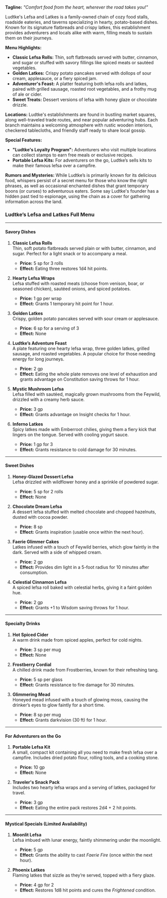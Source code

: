 
**Tagline:** _"Comfort food from the heart, wherever the road takes you!"_

Ludtke's Lefsa and Latkes is a family-owned chain of cozy food stalls, roadside eateries, and taverns specializing in hearty, potato-based dishes. Known for its signature flatbreads and crispy latkes, this establishment provides adventurers and locals alike with warm, filling meals to sustain them on their journeys.

**Menu Highlights:**

- **Classic Lefsa Rolls:** Thin, soft flatbreads served with butter, cinnamon, and sugar or stuffed with savory fillings like spiced meats or sautéed vegetables.
- **Golden Latkes:** Crispy potato pancakes served with dollops of sour cream, applesauce, or a fiery spiced jam.
- **Adventurer's Feast:** A platter featuring both lefsa rolls and latkes, paired with grilled sausage, roasted root vegetables, and a frothy mug of ale or cider.
- **Sweet Treats:** Dessert versions of lefsa with honey glaze or chocolate drizzle.

**Locations:** Ludtke's establishments are found in bustling market squares, along well-traveled trade routes, and near popular adventuring hubs. Each branch maintains a welcoming atmosphere with rustic wooden interiors, checkered tablecloths, and friendly staff ready to share local gossip.

**Special Features:**

- **"Ludtke's Loyalty Program":** Adventurers who visit multiple locations can collect stamps to earn free meals or exclusive recipes.
- **Portable Lefsa Kits:** For adventurers on the go, Ludtke’s sells kits to make their famous lefsa over a campfire.

**Rumors and Mysteries:** While Ludtke’s is primarily known for its delicious food, whispers persist of a secret menu for those who know the right phrases, as well as occasional enchanted dishes that grant temporary boons (or curses) to adventurous eaters. Some say Ludtke's founder has a hidden past tied to espionage, using the chain as a cover for gathering information across the land.

### **Ludtke’s Lefsa and Latkes Full Menu**

---

#### **Savory Dishes**

1. **Classic Lefsa Rolls**  
    Thin, soft potato flatbreads served plain or with butter, cinnamon, and sugar. Perfect for a light snack or to accompany a meal.
    
    - **Price:** 5 sp for 3 rolls
    - **Effect:** Eating three restores 1d4 hit points.
2. **Hearty Lefsa Wraps**  
    Lefsa stuffed with roasted meats (choose from venison, boar, or seasoned chicken), sautéed onions, and spiced potatoes.
    
    - **Price:** 1 gp per wrap
    - **Effect:** Grants 1 temporary hit point for 1 hour.
3. **Golden Latkes**  
    Crispy, golden potato pancakes served with sour cream or applesauce.
    
    - **Price:** 6 sp for a serving of 3
    - **Effect:** None
4. **Ludtke’s Adventure Feast**  
    A plate featuring one hearty lefsa wrap, three golden latkes, grilled sausage, and roasted vegetables. A popular choice for those needing energy for long journeys.
    
    - **Price:** 2 gp
    - **Effect:** Eating the whole plate removes one level of exhaustion and grants advantage on Constitution saving throws for 1 hour.
5. **Mystic Mushroom Lefsa**  
    Lefsa filled with sautéed, magically grown mushrooms from the Feywild, drizzled with a creamy herb sauce.
    
    - **Price:** 3 gp
    - **Effect:** Grants advantage on Insight checks for 1 hour.
6. **Inferno Latkes**  
    Spicy latkes made with Emberroot chilies, giving them a fiery kick that lingers on the tongue. Served with cooling yogurt sauce.
    
    - **Price:** 1 gp for 3
    - **Effect:** Grants resistance to cold damage for 30 minutes.

---

#### **Sweet Dishes**

1. **Honey-Glazed Dessert Lefsa**  
    Lefsa drizzled with wildflower honey and a sprinkle of powdered sugar.
    
    - **Price:** 5 sp for 2 rolls
    - **Effect:** None
2. **Chocolate Dream Lefsa**  
    A dessert lefsa stuffed with melted chocolate and chopped hazelnuts, dusted with cocoa powder.
    
    - **Price:** 8 sp
    - **Effect:** Grants inspiration (usable once within the next hour).
3. **Faerie Glimmer Cakes**  
    Latkes infused with a touch of Feywild berries, which glow faintly in the dark. Served with a side of whipped cream.
    
    - **Price:** 2 gp
    - **Effect:** Provides dim light in a 5-foot radius for 10 minutes after consumption.
4. **Celestial Cinnamon Lefsa**  
    A spiced lefsa roll baked with celestial herbs, giving it a faint golden hue.
    
    - **Price:** 2 gp
    - **Effect:** Grants +1 to Wisdom saving throws for 1 hour.

---

#### **Specialty Drinks**

1. **Hot Spiced Cider**  
    A warm drink made from spiced apples, perfect for cold nights.
    
    - **Price:** 3 sp per mug
    - **Effect:** None
2. **Frostberry Cordial**  
    A chilled drink made from Frostberries, known for their refreshing tang.
    
    - **Price:** 5 sp per glass
    - **Effect:** Grants resistance to fire damage for 30 minutes.
3. **Glimmering Mead**  
    Honeyed mead infused with a touch of glowing moss, causing the drinker’s eyes to glow faintly for a short time.
    
    - **Price:** 8 sp per mug
    - **Effect:** Grants darkvision (30 ft) for 1 hour.

---

#### **For Adventurers on the Go**

1. **Portable Lefsa Kit**  
    A small, compact kit containing all you need to make fresh lefsa over a campfire. Includes dried potato flour, rolling tools, and a cooking stone.
    
    - **Price:** 10 gp
    - **Effect:** None
2. **Traveler's Snack Pack**  
    Includes two hearty lefsa wraps and a serving of latkes, packaged for travel.
    
    - **Price:** 3 gp
    - **Effect:** Eating the entire pack restores 2d4 + 2 hit points.

---

#### **Mystical Specials (Limited Availability)**

1. **Moonlit Lefsa**  
    Lefsa imbued with lunar energy, faintly shimmering under the moonlight.
    
    - **Price:** 5 gp
    - **Effect:** Grants the ability to cast _Faerie Fire_ (once within the next hour).
2. **Phoenix Latkes**  
    Flaming latkes that sizzle as they’re served, topped with a fiery glaze.
    
    - **Price:** 4 gp for 2
    - **Effect:** Restores 1d8 hit points and cures the _Frightened_ condition.